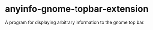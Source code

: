 # anyinfo-gnome-topbar-extension
A program for displaying arbitrary information to the gnome top bar.
